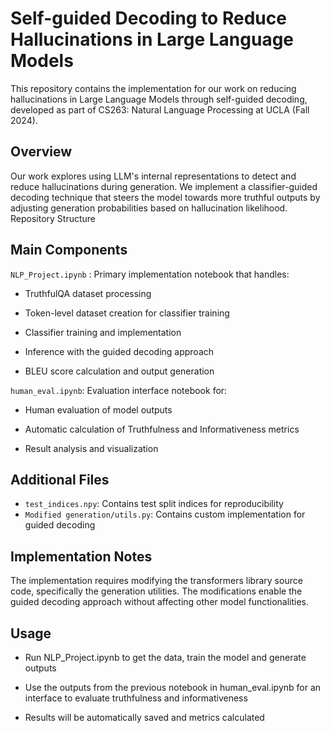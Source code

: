 # Self-guided Decoding to Reduce Hallucinations in Large Language Models
This repository contains the implementation for our work on reducing hallucinations in Large Language Models through self-guided decoding, developed as part of CS263: Natural Language Processing at UCLA (Fall 2024).

## Overview
Our work explores using LLM's internal representations to detect and reduce hallucinations during generation. We implement a classifier-guided decoding technique that steers the model towards more truthful outputs by adjusting generation probabilities based on hallucination likelihood.
Repository Structure

## Main Components

```NLP_Project.ipynb``` : Primary implementation notebook that handles:

- TruthfulQA dataset processing

- Token-level dataset creation for classifier training

- Classifier training and implementation

- Inference with the guided decoding approach

- BLEU score calculation and output generation



```human_eval.ipynb```: Evaluation interface notebook for:

- Human evaluation of model outputs

- Automatic calculation of Truthfulness and Informativeness metrics

- Result analysis and visualization

## Additional Files

- ```test_indices.npy```: Contains test split indices for reproducibility
- ```Modified generation/utils.py```: Contains custom implementation for guided decoding

## Implementation Notes
The implementation requires modifying the transformers library source code, specifically the generation utilities. The modifications enable the guided decoding approach without affecting other model functionalities.

## Usage

- Run NLP_Project.ipynb to get the data, train the model and generate outputs

- Use the outputs from the previous notebook in human_eval.ipynb for an interface to evaluate truthfulness and informativeness

- Results will be automatically saved and metrics calculated
